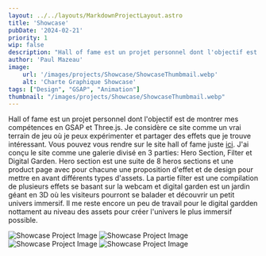 ```yaml
---
layout: ../../layouts/MarkdownProjectLayout.astro
title: 'Showcase'
pubDate: '2024-02-21'
priority: 1
wip: false
description: "Hall of fame est un projet personnel dont l'objectif est de montrer mes compétences en GSAP et Three.js. Je considère ce site comme un vrai terrain de jeu."
author: 'Paul Mazeau'
image:
    url: '/images/projects/Showcase/ShowcaseThumbmail.webp'
    alt: 'Charte Graphique Showcase'
tags: ["Design", "GSAP", "Animation"]
thumbnail: "/images/projects/Showcase/ShowcaseThumbmail.webp"
---
```


Hall of fame est un projet personnel dont l'objectif est de montrer mes compétences en GSAP et Three.js. Je considère ce site comme un vrai terrain de jeu où je peux expérimenter et partager des effets que je trouve intéressant. Vous pouvez vous rendre sur le site hall of fame juste [ici](https://showcase.paulmazeau.com). J'ai conçu le site comme une galerie divisé en 3 parties: Hero Section, Filter et Digital Garden. Hero section est une suite de 8 heros sections et une product page avec pour chacune une proposition d'effet et de design pour mettre en avant différents types d'assets. La partie filter est une compilation de plusieurs effets se basant sur la webcam et digital garden est un jardin géant en 3D où les visiteurs pourront se balader et découvrir un petit univers immersif. Il me reste encore un peu de travail pour le digital gardden nottament au niveau des assets pour créer l'univers le plus immersif possible. 

<img src="/images/projects/Showcase/Hero1.webp" alt="Showcase Project Image" class="blog-content-image"/>
<img src="/images/projects/Showcase/Filter1.webp" alt="Showcase Project Image" class="blog-content-image"/>
<img src="/images/projects/Showcase/Hero2.webp" alt="Showcase Project Image" class="blog-content-image"/>
<img src="/images/projects/Showcase/Filter2.webp" alt="Showcase Project Image" class="blog-content-image"/>
